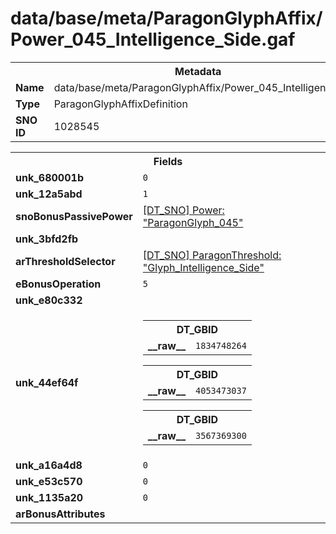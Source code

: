 <h1>data/base/meta/ParagonGlyphAffix/Power_045_Intelligence_Side.gaf</h1><table><tr><th colspan="100%">Metadata</th></tr><tr><td><b>Name</b></td><td>data/base/meta/ParagonGlyphAffix/Power_045_Intelligence_Side.gaf</td></tr><tr><td><b>Type</b></td><td>ParagonGlyphAffixDefinition</td></tr><tr><td><b>SNO ID</b></td><td>1028545</td></tr></table>

<table><tr><th colspan="100%">Fields</th></tr><tr><td><b>unk_680001b</b></td><td><code>0</code></td></tr><tr><td><b>unk_12a5abd</b></td><td><code>1</code></td></tr><tr><td><b>snoBonusPassivePower</b></td><td><a href="..\Power\ParagonGlyph_045.pow.md">[DT_SNO] Power: "ParagonGlyph_045"</a></td></tr><tr><td><b>unk_3bfd2fb</b></td><td></td></tr><tr><td><b>arThresholdSelector</b></td><td><a href="..\ParagonThreshold\Glyph_Intelligence_Side.pth.md">[DT_SNO] ParagonThreshold: "Glyph_Intelligence_Side"</a>
</td></tr><tr><td><b>eBonusOperation</b></td><td><code>5</code></td></tr><tr><td><b>unk_e80c332</b></td><td></td></tr><tr><td><b>unk_44ef64f</b></td><td><table><tr><th colspan="100%">DT_GBID</th></tr><tr><td><b>__raw__</b></td><td><code>1834748264</code></td></tr></table>


<table><tr><th colspan="100%">DT_GBID</th></tr><tr><td><b>__raw__</b></td><td><code>4053473037</code></td></tr></table>


<table><tr><th colspan="100%">DT_GBID</th></tr><tr><td><b>__raw__</b></td><td><code>3567369300</code></td></tr></table>


</td></tr><tr><td><b>unk_a16a4d8</b></td><td><code>0</code></td></tr><tr><td><b>unk_e53c570</b></td><td><code>0</code></td></tr><tr><td><b>unk_1135a20</b></td><td><code>0</code></td></tr><tr><td><b>arBonusAttributes</b></td><td></td></tr></table>

